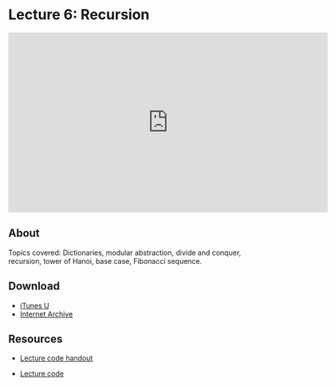 # Lecture 6: Recursion

<iframe width="640" height="360" src="http://www.youtube.com/embed/WbWb0u8bJrU?feature=player_detailpage" frameborder="0" allowfullscreen></iframe>

## About
Topics covered: Dictionaries, modular abstraction, divide and conquer, recursion, tower of Hanoi, base case, Fibonacci sequence.

## Download

- [iTunes U](http://itunes.apple.com/us/itunes-u/lecture-6-recursion/id499270153?i=110101040)
- [Internet Archive](http://www.archive.org/download/MIT6.00SCS11/MIT6_00SCS11_lec06_300k.mp4)


## Resources

- [Lecture code handout](http://ocw.mit.edu/courses/electrical-engineering-and-computer-science/6-00sc-introduction-to-computer-science-and-programming-spring-2011/unit-1/lecture-6-recursion/MIT6_00SCS11_lec06.pdf)

- [Lecture code](http://ocw.mit.edu/courses/electrical-engineering-and-computer-science/6-00sc-introduction-to-computer-science-and-programming-spring-2011/unit-1/lecture-6-recursion/lec06.py)



